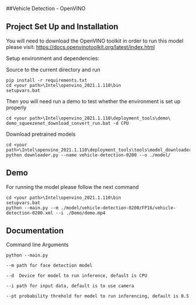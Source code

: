 ##Vehicle Detection - OpenVINO

## Project Set Up and Installation
You will need to download the OpenVINO toolkit in order to run this model
please visit: https://docs.openvinotoolkit.org/latest/index.html 

Setup environment and dependencies:

Source to the current directory and run

    pip install -r requirements.txt
    cd <your path>\Intel\openvino_2021.1.110\bin
    setupvars.bat
    
Then you will need run a demo to test whether the environment is set up properly

    cd <your path>\Intel\openvino_2021.1.110\deployment_tools\demo\
    demo_squeezenet_download_convert_run.bat -d CPU 

Download pretrained models

    cd <your path>\Intel\openvino_2021.1.110\deployment_tools\tools\model_downloader
    python downloader.py --name vehicle-detection-0200 --o ./model/
    
## Demo
For running the model please follow the next command

    cd <your path>\Intel\openvino_2021.1.110\bin
    setupvars.bat
    python --main.py --m ./model/vehicle-detection-0200/FP16/vehicle-detection-0200.xml --i ./Demo/demo.mp4

## Documentation
Command line Arguments

    python --main.py
    
    --m path for face detection model
    
    --d  Device for model to run inference, default is CPU
    
    --i path for input data, default is to use camera
    
    --pt probability threhold for model to run inferencing, default is 0.5